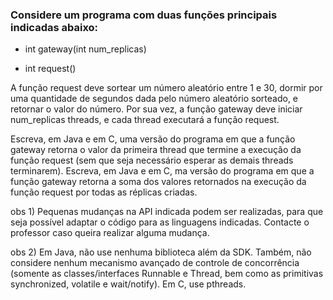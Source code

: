 

### Considere um programa com duas funções principais indicadas abaixo:

 * int gateway(int num_replicas)

 * int request()

A função request deve sortear um número aleatório entre 1 e 30, dormir por uma quantidade de segundos dada pelo número aleatório sorteado, e retornar o valor do número. Por sua vez, a função gateway deve iniciar num_replicas threads, e cada thread executará a função request. 

Escreva, em Java e em C, uma versão do programa em que a função gateway retorna o valor da primeira thread que termine a execução da função request (sem que seja necessário esperar as demais threads terminarem).
Escreva, em Java e em C, ma versão do programa em que a função gateway retorna a soma dos valores retornados na execução da função request por todas as réplicas criadas.

obs 1) Pequenas mudanças na API indicada podem ser realizadas, para que seja possível adaptar o código para as linguagens indicadas. Contacte o professor caso queira realizar alguma mudança.

obs 2) Em Java, não use nenhuma biblioteca além da SDK. Também, não considere nenhum mecanismo avançado de controle de concorrência (somente as classes/interfaces Runnable e Thread, bem como as primitivas synchronized, volatile  e wait/notify). Em C, use pthreads.




